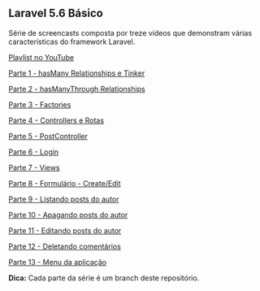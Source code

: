 ## Laravel 5.6 Básico

Série de screencasts composta por treze vídeos que demonstram várias características do framework Laravel.

[Playlist no YouTube](https://www.youtube.com/watch?v=lO_udEy9I4U&list=PLIFOx3X8xDut2X2ydevlVvFKkqFxZ4SX9)

[Parte 1 - hasMany Relationships e Tinker](https://github.com/leandroramos/laravel_basico/tree/part1)

[Parte 2 - hasManyThrough Relationships](https://github.com/leandroramos/laravel_basico/tree/part2)

[Parte 3 - Factories](https://github.com/leandroramos/laravel_basico/tree/part3)

[Parte 4 - Controllers e Rotas](https://github.com/leandroramos/laravel_basico/tree/part4)

[Parte 5 - PostController](https://github.com/leandroramos/laravel_basico/tree/part5)

[Parte 6 - Login](https://github.com/leandroramos/laravel_basico/tree/part6)

[Parte 7 - Views](https://github.com/leandroramos/laravel_basico/tree/part7)

[Parte 8 - Formulário - Create/Edit](https://github.com/leandroramos/laravel_basico/tree/part8)

[Parte 9 - Listando posts do autor](https://github.com/leandroramos/laravel_basico/tree/part9)

[Parte 10 - Apagando posts do autor](https://github.com/leandroramos/laravel_basico/tree/part10)

[Parte 11 - Editando posts do autor](https://github.com/leandroramos/laravel_basico/tree/part11)

[Parte 12 - Deletando comentários](https://github.com/leandroramos/laravel_basico/tree/part12)

[Parte 13 - Menu da aplicação](https://github.com/leandroramos/laravel_basico/tree/part13)

**Dica:** Cada parte da série é um branch deste repositório.
